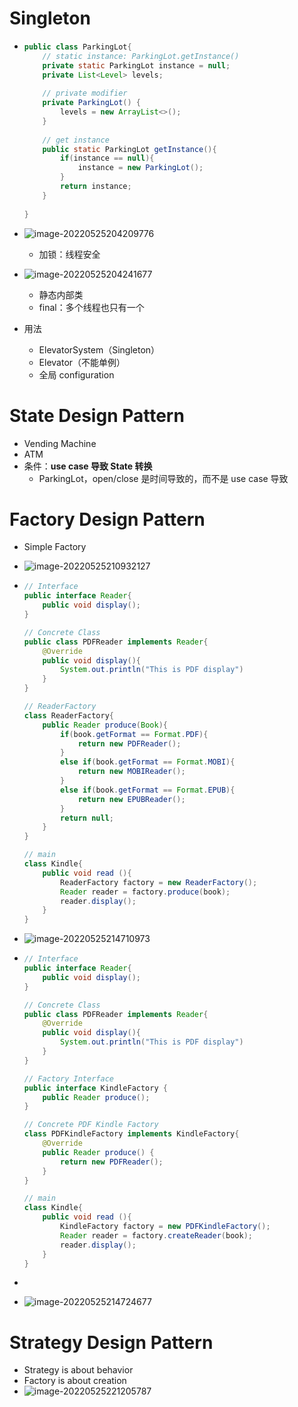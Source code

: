 # Singleton

- ```java
  public class ParkingLot{
      // static instance: ParkingLot.getInstance()
      private static ParkingLot instance = null;
      private List<Level> levels;
      
      // private modifier
      private ParkingLot() {
          levels = new ArrayList<>();
      }
      
      // get instance
      public static ParkingLot getInstance(){
          if(instance == null){
              instance = new ParkingLot();
          }
          return instance;
      }
      
  }
  ```

- ![image-20220525204209776](https://raw.githubusercontent.com/TWDH/Leetcode-From-Zero/pictures/img/image-20220525204209776.png)

  - 加锁：线程安全

- ![image-20220525204241677](https://raw.githubusercontent.com/TWDH/Leetcode-From-Zero/pictures/img/image-20220525204241677.png)

  - 静态内部类
  - final：多个线程也只有一个

- 用法

  - ElevatorSystem（Singleton）
  - Elevator（不能单例）
  - 全局 configuration 

# State Design Pattern

- Vending Machine
- ATM
- 条件：**use case 导致 State 转换**
  - ParkingLot，open/close 是时间导致的，而不是 use case 导致



# Factory Design Pattern

- Simple Factory

- ![image-20220525210932127](https://raw.githubusercontent.com/TWDH/Leetcode-From-Zero/pictures/img/image-20220525210932127.png)

- ```java
  // Interface
  public interface Reader{
      public void display();
  }
  
  // Concrete Class
  public class PDFReader implements Reader{
      @Override
      public void display(){
          System.out.println("This is PDF display")
      }
  }
  
  // ReaderFactory
  class ReaderFactory{
      public Reader produce(Book){
          if(book.getFormat == Format.PDF){
              return new PDFReader();
          }
          else if(book.getFormat == Format.MOBI){
              return new MOBIReader();
          }
          else if(book.getFormat == Format.EPUB){
              return new EPUBReader();
          }
          return null;
      }
  }
  
  // main
  class Kindle{
      public void read (){
          ReaderFactory factory = new ReaderFactory();
          Reader reader = factory.produce(book);
          reader.display();
      }
  }
  
  ```

- ![image-20220525214710973](https://raw.githubusercontent.com/TWDH/Leetcode-From-Zero/pictures/img/image-20220525214710973.png)

- ```java
  // Interface
  public interface Reader{
      public void display();
  }
  
  // Concrete Class
  public class PDFReader implements Reader{
      @Override
      public void display(){
          System.out.println("This is PDF display")
      }
  }
  
  // Factory Interface
  public interface KindleFactory {
      public Reader produce();
  }
  
  // Concrete PDF Kindle Factory
  class PDFKindleFactory implements KindleFactory{
      @Override
      public Reader produce() {
          return new PDFReader();
      }
  }
  
  // main
  class Kindle{
      public void read (){
          KindleFactory factory = new PDFKindleFactory();
          Reader reader = factory.createReader(book);
          reader.display();
      }
  }
  
  ```

- 

- ![image-20220525214724677](https://raw.githubusercontent.com/TWDH/Leetcode-From-Zero/pictures/img/image-20220525214724677.png)

# Strategy Design Pattern

- Strategy is about behavior
- Factory is about creation
- ![image-20220525221205787](https://raw.githubusercontent.com/TWDH/Leetcode-From-Zero/pictures/img/image-20220525221205787.png)